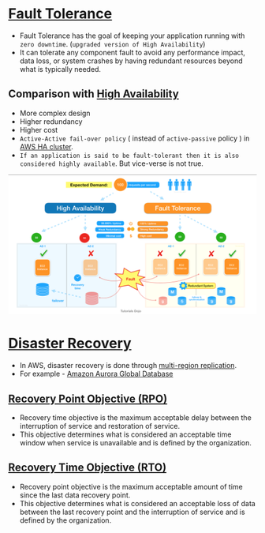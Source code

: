 # [Fault Tolerance](https://www.linkedin.com/pulse/high-availability-vs-fault-tolerance-jon-bonso/)
- Fault Tolerance has the goal of keeping your application running with `zero downtime`. (`upgraded version of High Availability`)
- It can tolerate any component fault to avoid any performance impact, data loss, or system crashes by having redundant resources beyond what is typically needed.

## Comparison with [High Availability](HighAvailability.md)
- More complex design
- Higher redundancy
- Higher cost
- `Active-Active fail-over policy` ( instead of `active-passive` policy ) in [AWS HA cluster](../../2_AWSComponents/AWS-Global-Architecture-Region-AZ.md).
- `If an application is said to be fault-tolerant then it is also considered highly available`. But vice-verse is not true.

![img.png](../10_Others_assests/ha_vs_fault_tolerant.png)

# [Disaster Recovery](https://en.wikipedia.org/wiki/Disaster_recovery)
- In AWS, disaster recovery is done through [multi-region replication](../../2_AWSComponents/AWS-Global-Architecture-Region-AZ.md).
- For example - [Amazon Aurora Global Database](../../2_AWSComponents/6_DatabaseServices/AmazonAurora.md#aurora-global-database)

## [Recovery Point Objective (RPO)](https://docs.aws.amazon.com/whitepapers/latest/microservices-on-aws/disaster-recovery.html)
- Recovery time objective is the maximum acceptable delay between the interruption of service and restoration of service. 
- This objective determines what is considered an acceptable time window when service is unavailable and is defined by the organization.

## [Recovery Time Objective (RTO)](https://docs.aws.amazon.com/whitepapers/latest/microservices-on-aws/disaster-recovery.html)
- Recovery point objective is the maximum acceptable amount of time since the last data recovery point. 
- This objective determines what is considered an acceptable loss of data between the last recovery point and the interruption of service and is defined by the organization.
